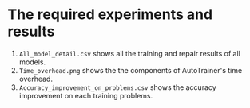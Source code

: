 # The required experiments and results

1. `All_model_detail.csv` shows all the training and repair results of all models.
2. `Time_overhead.png` shows the the components of AutoTrainer's time overhead.
3. `Accuracy_improvement_on_problems.csv` shows the accuracy improvement on each training problems.